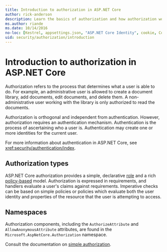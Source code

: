 ```yaml
---
title: Introduction to authorization in ASP.NET Core
author: rick-anderson
description: Learn the basics of authorization and how authorization works in ASP.NET Core apps.
ms.author: riande
ms.date: 10/14/2016
no-loc: [Kestrel, appsettings.json, "ASP.NET Core Identity", cookie, Cookie, Blazor, "Blazor Server", "Blazor WebAssembly", "Identity", "Let's Encrypt", Razor, SignalR]
uid: security/authorization/introduction
---
```

# Introduction to authorization in ASP.NET Core

<a name="security-authorization-introduction"></a>

Authorization refers to the process that determines what a user is able to do. For example, an administrative user is allowed to create a document library, add documents, edit documents, and delete them. A non-administrative user working with the library is only authorized to read the documents.

Authorization is orthogonal and independent from authentication. However, authorization requires an authentication mechanism. Authentication is the process of ascertaining who a user is. Authentication may create one or more identities for the current user.

For more information about authentication in ASP.NET Core, see <xref:security/authentication/index>.

## Authorization types

ASP.NET Core authorization provides a simple, declarative [role](xref:security/authorization/roles) and a rich [policy-based](xref:security/authorization/policies) model. Authorization is expressed in requirements, and handlers evaluate a user's claims against requirements. Imperative checks can be based on simple policies or policies which evaluate both the user identity and properties of the resource that the user is attempting to access.

## Namespaces

Authorization components, including the `AuthorizeAttribute` and `AllowAnonymousAttribute` attributes, are found in the `Microsoft.AspNetCore.Authorization` namespace.

Consult the documentation on [simple authorization](xref:security/authorization/simple).
